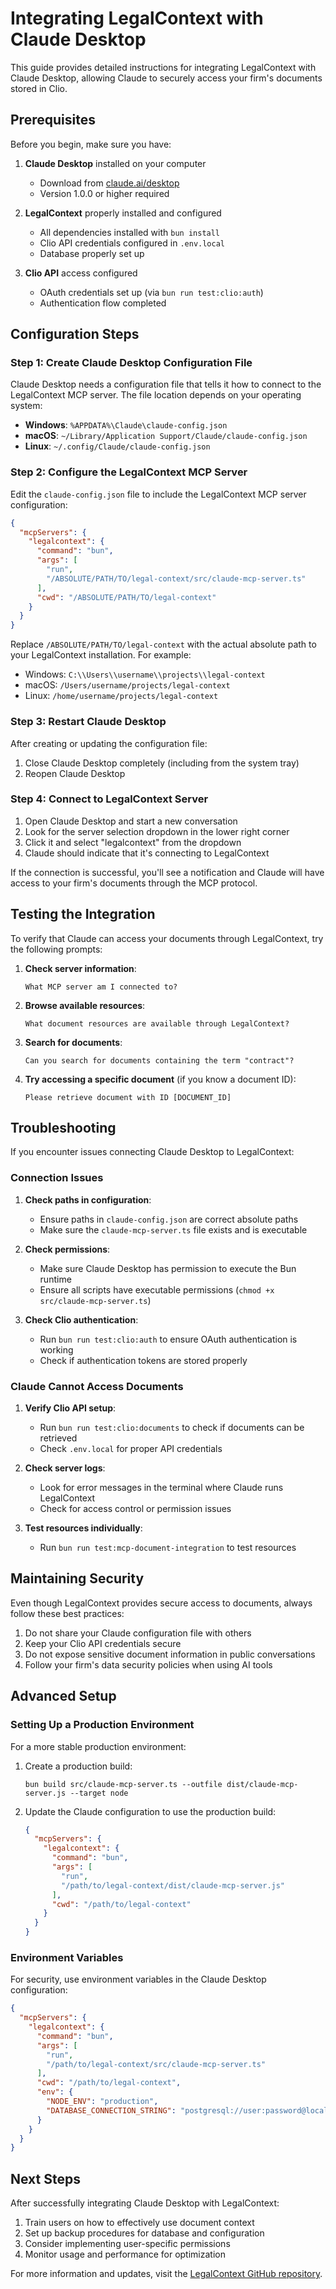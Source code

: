 # Integrating LegalContext with Claude Desktop

This guide provides detailed instructions for integrating LegalContext with Claude Desktop, allowing Claude to securely access your firm's documents stored in Clio.

## Prerequisites

Before you begin, make sure you have:

1. **Claude Desktop** installed on your computer
   - Download from [claude.ai/desktop](https://claude.ai/desktop)
   - Version 1.0.0 or higher required

2. **LegalContext** properly installed and configured
   - All dependencies installed with `bun install`
   - Clio API credentials configured in `.env.local`
   - Database properly set up

3. **Clio API** access configured
   - OAuth credentials set up (via `bun run test:clio:auth`)
   - Authentication flow completed

## Configuration Steps

### Step 1: Create Claude Desktop Configuration File

Claude Desktop needs a configuration file that tells it how to connect to the LegalContext MCP server. The file location depends on your operating system:

- **Windows**: `%APPDATA%\Claude\claude-config.json`
- **macOS**: `~/Library/Application Support/Claude/claude-config.json`
- **Linux**: `~/.config/Claude/claude-config.json`

### Step 2: Configure the LegalContext MCP Server

Edit the `claude-config.json` file to include the LegalContext MCP server configuration:

```json
{
  "mcpServers": {
    "legalcontext": {
      "command": "bun",
      "args": [
        "run",
        "/ABSOLUTE/PATH/TO/legal-context/src/claude-mcp-server.ts"
      ],
      "cwd": "/ABSOLUTE/PATH/TO/legal-context"
    }
  }
}
```

Replace `/ABSOLUTE/PATH/TO/legal-context` with the actual absolute path to your LegalContext installation. For example:

- Windows: `C:\\Users\\username\\projects\\legal-context`
- macOS: `/Users/username/projects/legal-context`
- Linux: `/home/username/projects/legal-context`

### Step 3: Restart Claude Desktop

After creating or updating the configuration file:

1. Close Claude Desktop completely (including from the system tray)
2. Reopen Claude Desktop

### Step 4: Connect to LegalContext Server

1. Open Claude Desktop and start a new conversation
2. Look for the server selection dropdown in the lower right corner
3. Click it and select "legalcontext" from the dropdown
4. Claude should indicate that it's connecting to LegalContext

If the connection is successful, you'll see a notification and Claude will have access to your firm's documents through the MCP protocol.

## Testing the Integration

To verify that Claude can access your documents through LegalContext, try the following prompts:

1. **Check server information**:
   ```
   What MCP server am I connected to?
   ```

2. **Browse available resources**:
   ```
   What document resources are available through LegalContext?
   ```

3. **Search for documents**:
   ```
   Can you search for documents containing the term "contract"?
   ```

4. **Try accessing a specific document** (if you know a document ID):
   ```
   Please retrieve document with ID [DOCUMENT_ID]
   ```

## Troubleshooting

If you encounter issues connecting Claude Desktop to LegalContext:

### Connection Issues

1. **Check paths in configuration**:
   - Ensure paths in `claude-config.json` are correct absolute paths
   - Make sure the `claude-mcp-server.ts` file exists and is executable

2. **Check permissions**:
   - Make sure Claude Desktop has permission to execute the Bun runtime
   - Ensure all scripts have executable permissions (`chmod +x src/claude-mcp-server.ts`)

3. **Check Clio authentication**:
   - Run `bun run test:clio:auth` to ensure OAuth authentication is working
   - Check if authentication tokens are stored properly

### Claude Cannot Access Documents

1. **Verify Clio API setup**:
   - Run `bun run test:clio:documents` to check if documents can be retrieved
   - Check `.env.local` for proper API credentials

2. **Check server logs**:
   - Look for error messages in the terminal where Claude runs LegalContext
   - Check for access control or permission issues

3. **Test resources individually**:
   - Run `bun run test:mcp-document-integration` to test resources

## Maintaining Security

Even though LegalContext provides secure access to documents, always follow these best practices:

1. Do not share your Claude configuration file with others
2. Keep your Clio API credentials secure
3. Do not expose sensitive document information in public conversations
4. Follow your firm's data security policies when using AI tools

## Advanced Setup

### Setting Up a Production Environment

For a more stable production environment:

1. Create a production build:
   ```
   bun build src/claude-mcp-server.ts --outfile dist/claude-mcp-server.js --target node
   ```

2. Update the Claude configuration to use the production build:
   ```json
   {
     "mcpServers": {
       "legalcontext": {
         "command": "bun",
         "args": [
           "run",
           "/path/to/legal-context/dist/claude-mcp-server.js"
         ],
         "cwd": "/path/to/legal-context"
       }
     }
   }
   ```

### Environment Variables

For security, use environment variables in the Claude Desktop configuration:

```json
{
  "mcpServers": {
    "legalcontext": {
      "command": "bun",
      "args": [
        "run",
        "/path/to/legal-context/src/claude-mcp-server.ts"
      ],
      "cwd": "/path/to/legal-context",
      "env": {
        "NODE_ENV": "production",
        "DATABASE_CONNECTION_STRING": "postgresql://user:password@localhost:5432/legalcontext"
      }
    }
  }
}
```

## Next Steps

After successfully integrating Claude Desktop with LegalContext:

1. Train users on how to effectively use document context
2. Set up backup procedures for database and configuration
3. Consider implementing user-specific permissions
4. Monitor usage and performance for optimization

For more information and updates, visit the [LegalContext GitHub repository](https://github.com/protomated/legal-context).
